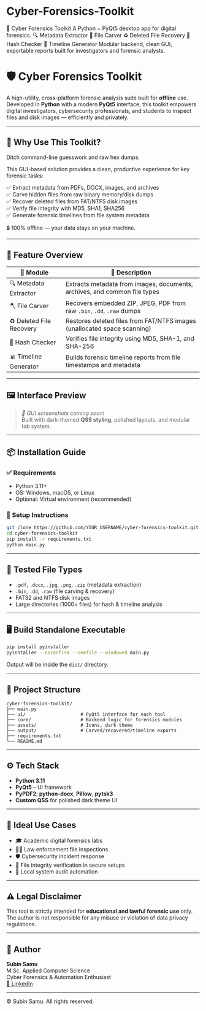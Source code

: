 # Cyber-Forensics-Toolkit
📁 Cyber Forensics Toolkit A Python + PyQt5 desktop app for digital forensics. 🔍 Metadata Extractor 🧩 File Carver ♻️ Deleted File Recovery 🔐 Hash Checker 📅 Timeline Generator Modular backend, clean GUI, exportable reports built for investigators and forensic analysts.


# 🛡️ Cyber Forensics Toolkit

A high-utility, cross-platform forensic analysis suite built for **offline** use. Developed in **Python** with a modern **PyQt5** interface, this toolkit empowers digital investigators, cybersecurity professionals, and students to inspect files and disk images — efficiently and privately.

---

## 🚀 Why Use This Toolkit?

Ditch command-line guesswork and raw hex dumps.

This GUI-based solution provides a clean, productive experience for key forensic tasks:

✅ Extract metadata from PDFs, DOCX, images, and archives  
✅ Carve hidden files from raw binary memory/disk dumps  
✅ Recover deleted files from FAT/NTFS disk images  
✅ Verify file integrity with MD5, SHA1, SHA256  
✅ Generate forensic timelines from file system metadata  

🔒 100% offline — your data stays on your machine.

---

## 🧰 Feature Overview

| 🧩 **Module**             | 📝 **Description**                                                                 |
|--------------------------|------------------------------------------------------------------------------------|
| 🔍 Metadata Extractor     | Extracts metadata from images, documents, archives, and common file types         |
| 🪓 File Carver            | Recovers embedded ZIP, JPEG, PDF from raw `.bin`, `.dd`, `.raw` dumps             |
| ♻️ Deleted File Recovery  | Restores deleted files from FAT/NTFS images (unallocated space scanning)          |
| 🔐 Hash Checker           | Verifies file integrity using MD5, SHA-1, and SHA-256                             |
| 📊 Timeline Generator     | Builds forensic timeline reports from file timestamps and metadata                |

---

## 🖼️ Interface Preview

> _📸 GUI screenshots coming soon!_  
> Built with dark-themed **QSS styling**, polished layouts, and modular tab system.

---

## 📦 Installation Guide

### ✅ Requirements

- Python 3.11+
- OS: Windows, macOS, or Linux
- Optional: Virtual environment (recommended)

### 🔧 Setup Instructions

```bash
git clone https://github.com/YOUR_USERNAME/cyber-forensics-toolkit.git
cd cyber-forensics-toolkit
pip install -r requirements.txt
python main.py
```

---

## 🧪 Tested File Types

- `.pdf`, `.docx`, `.jpg`, `.png`, `.zip` (metadata extraction)
- `.bin`, `.dd`, `.raw` (file carving & recovery)
- FAT32 and NTFS disk images
- Large directories (1000+ files) for hash & timeline analysis

---

## 🖥️ Build Standalone Executable

```bash
pip install pyinstaller
pyinstaller --noconfirm --onefile --windowed main.py
```

Output will be inside the `dist/` directory.

---

## 📁 Project Structure

```
cyber-forensics-toolkit/
├── main.py
├── ui/                    # PyQt5 interface for each tool
├── core/                  # Backend logic for forensics modules
├── assets/                # Icons, dark theme
├── output/                # Carved/recovered/timeline exports
├── requirements.txt
└── README.md
```

---

## ⚙️ Tech Stack

- **Python 3.11**
- **PyQt5** – UI framework
- **PyPDF2**, **python-docx**, **Pillow**, **pytsk3**
- **Custom QSS** for polished dark theme UI

---

## 📂 Ideal Use Cases

- 🎓 Academic digital forensics labs
- 🕵️‍♂️ Law enforcement file inspections
- 🛡️ Cybersecurity incident response
- 🧰 File integrity verification in secure setups
- 📁 Local system audit automation

---

## ⚠️ Legal Disclaimer

This tool is strictly intended for **educational and lawful forensic use** only. The author is not responsible for any misuse or violation of data privacy regulations.

---

## 👤 Author

**Subin Samu**  
M.Sc. Applied Computer Science  
Cyber Forensics & Automation Enthusiast  
[🔗 LinkedIn](https://www.linkedin.com/in/subinsamu)

---

© Subin Samu. All rights reserved.
